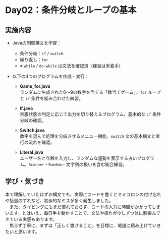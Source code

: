 # Day02：条件分岐とループの基本

## 実施内容
- Javaの制御構文を学習：
  - 条件分岐：`if` / `switch`
  - 繰り返し：`for`
  - ※ `while` / `do-while` は文法を確認済（練習は未着手）
- 以下の4つのプログラムを作成・実行：

  - **Game_for.java**  
    ランダムに生成された0〜9の数字を当てる「数当てゲーム」。`for` ループと `if` 条件を組み合わせた練習。

  - **If.java**  
    空腹状態の判定に応じて出力を切り替えるプログラム。基本的な `if` 条件分岐の確認。

  - **Switch.java**  
    数字を選んで処理を分岐させるメニュー機能。`switch` 文の基本構文と実行の流れを確認。

  - **Literal.java**  
    ユーザー名と年齢を入力し、ランダムな運勢を表示する占いプログラム。`Scanner`・`Random`・文字列の扱いを含む総合練習。

## 学び・気づき
本で理解していたはずの構文でも、実際にコードを書くとセミコロンの付け忘れや括弧のずれなど、初歩的なミスが多く発生しました。  
　また、タイピングにもまだ慣れておらず、コードの入力に時間がかかってしまいます。とはいえ、毎日手を動かすことで、文法や操作が少しずつ体に馴染んできている実感もあります。  
　焦らず丁寧に、まずは「正しく書けること」を目標に、地道に積み上げていきたいと思います。
